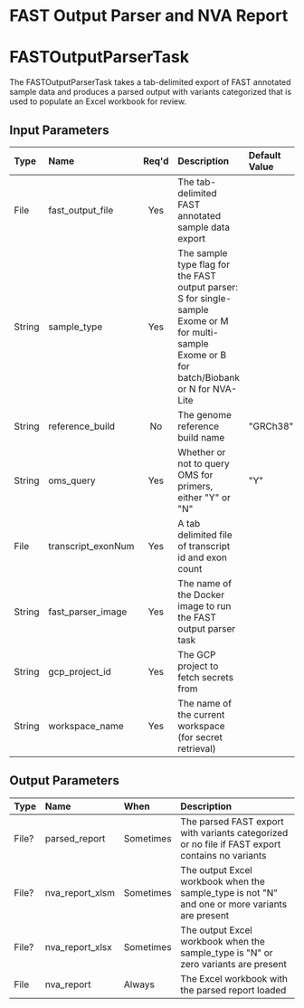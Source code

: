 # FAST Output Parser and NVA Report

# FASTOutputParserTask
The FASTOutputParserTask takes a tab-delimited export of FAST annotated sample data and produces
a parsed output with variants categorized that is used to populate an Excel workbook for review.

## Input Parameters
| Type | Name | Req'd | Description | Default Value |
| :--- | :--- | :---: | :--- | :--- |
| File | fast_output_file | Yes | The tab-delimited FAST annotated sample data export |
| String | sample_type | Yes | The sample type flag for the FAST output parser: S for single-sample Exome or M for multi-sample Exome or B for batch/Biobank or N for NVA-Lite |
| String | reference_build | No | The genome reference build name | "GRCh38" |
| String | oms_query | Yes | Whether or not to query OMS for primers, either "Y" or "N" | "Y" |
| File | transcript_exonNum | Yes | A tab delimited file of transcript id and exon count |
| String | fast_parser_image | Yes | The name of the Docker image to run the FAST output parser task | |
| String | gcp_project_id | Yes | The GCP project to fetch secrets from | |
| String | workspace_name | Yes | The name of the current workspace (for secret retrieval) | |

## Output Parameters
| Type | Name | When | Description |
| :--- | :--- | :--- | :--- |
| File? | parsed_report | Sometimes | The parsed FAST export with variants categorized or no file if FAST export contains no variants |
| File? | nva_report_xlsm | Sometimes | The output Excel workbook when the sample_type is not "N" and one or more variants are present |
| File? | nva_report_xlsx | Sometimes | The output Excel workbook when the sample_type is "N" or zero variants are present |
| File | nva_report | Always | The Excel workbook with the parsed report loaded |